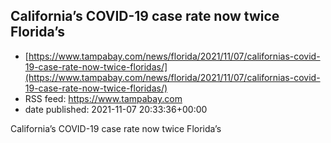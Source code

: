 ## California’s COVID-19 case rate now twice Florida’s
 - [https://www.tampabay.com/news/florida/2021/11/07/californias-covid-19-case-rate-now-twice-floridas/](https://www.tampabay.com/news/florida/2021/11/07/californias-covid-19-case-rate-now-twice-floridas/)
 - RSS feed: https://www.tampabay.com
 - date published: 2021-11-07 20:33:36+00:00

California’s COVID-19 case rate now twice Florida’s

